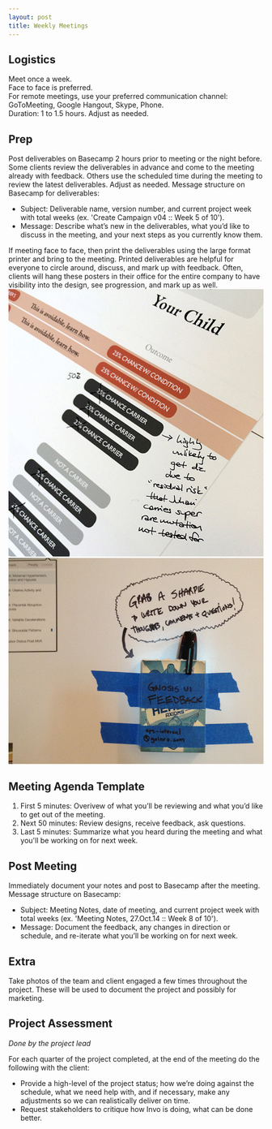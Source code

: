 ```yaml
---
layout: post
title: Weekly Meetings
---
```


## Logistics
Meet once a week. 	
Face to face is preferred. 	
For remote meetings, use your preferred communication channel: GoToMeeting, Google Hangout, Skype, Phone. 	
Duration: 1 to 1.5 hours. Adjust as needed.


## Prep
Post deliverables on Basecamp 2 hours prior to meeting or the night before. Some clients review the deliverables in advance and come to the meeting already with feedback. Others use the scheduled time during the meeting to review the latest deliverables. Adjust as needed.
Message structure on Basecamp for deliverables:  
<ul>
	<li>Subject: Deliverable name, version number, and current project week with total weeks (ex.
	'Create Campaign v04 :: Week 5 of 10').</li>
	<li>Message: Describe what’s new in the deliverables, what you’d like to discuss in the meeting, and your next steps as you currently know them.</li>
</ul>

If meeting face to face, then print the deliverables using the large format printer and bring to the meeting. Printed deliverables are helpful for everyone to circle around, discuss, and mark up with feedback. Often, clients will hang these posters in their office for the entire company to have visibility into the design, see progression, and mark up as well.
![Writing feedback on printed deliverable](/images/printed-deliverable-feedback.jpg)
![Passerby feedback in client office](/images/printed-deliverable-solicit-feedback.png)


## Meeting Agenda Template  

 1. First 5 minutes: 
Overivew of what you’ll be reviewing and what you’d like to get out of the meeting. 	
 2. Next 50 minutes: 
Review designs, receive feedback, ask questions. 	
 3. Last 5 minutes: 
Summarize what you heard during the meeting and what you'll be working on for next week.

## Post Meeting 
Immediately document your notes and post to Basecamp after the meeting. 	
Message structure on Basecamp:
<ul>
	<li>Subject: Meeting Notes, date of meeting, and current project week with total weeks (ex. 'Meeting Notes, 27.Oct.14 :: Week 8 of 10').</li>
	<li>Message: Document the feedback, any changes in direction or schedule, and re-iterate what you’ll be working on for next week.</li>
</ul>


## Extra
Take photos of the team and client engaged a few times throughout the project. These will be used to document the project and possibly for marketing.

## Project Assessment

*Done by the project lead*

For each quarter of the project completed, at the end of the meeting do the following with the client:
<ul>
	<li>Provide a high-level of the project status; how we’re doing against the schedule, what we need help with, and if necessary, make any adjustments so we can realistically deliver on time.</li>
	<li>Request stakeholders to critique how Invo is doing, what can be done better.</li>
</ul>  

